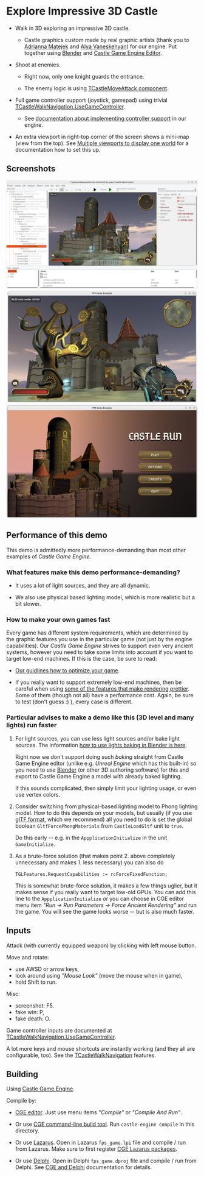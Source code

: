 # Explore Impressive 3D Castle

- Walk in 3D exploring an impressive 3D castle.

    - Castle graphics custom made by real graphic artists (thank you to [Adrianna Matejek](https://github.com/Sherchloex) and [Alya Vaneskehyan](https://github.com/AlyaVanes)) for our engine. Put together using [Blender](https://castle-engine.io/blender) and [Castle Game Engine Editor](https://castle-engine.io/editor).

- Shoot at enemies.

  - Right now, only one knight guards the entrance.

  - The enemy logic is using [TCastleMoveAttack component](https://castle-engine.io/apidoc/html/CastleLivingBehaviors.TCastleMoveAttack.html).

- Full game controller support (joystick, gamepad) using trivial [TCastleWalkNavigation.UseGameController](https://castle-engine.io/apidoc/html/CastleCameras.TCastleWalkNavigation.html#UseGameController-Integer-).

    - See [documentation about implementing controller support](https://castle-engine.io/controllers) in our engine.

- An extra viewport in right-top corner of the screen shows a mini-map (view from the top). See [Multiple viewports to display one world](https://castle-engine.io/multiple_viewports_to_display_one_world) for a documentation how to set this up.

## Screenshots

![Screenshot working in editor](screenshot_editor.png)
![Screenshot 2](screenshot_2.png)
![Screenshot](screenshot.png)

## Performance of this demo

This demo is admittedly more performance-demanding than most other examples of _Castle Game Engine_.

### What features make this demo performance-demanding?

- It uses a lot of light sources, and they are all dynamic.

- We also use physical based lighting model, which is more realistic but a bit slower.

### How to make your own games fast

Every game has different system requirements, which are determined by the graphic features you use in the particular game (not just by the engine capabilities). Our _Castle Game Engine_ strives to support even very ancient systems, however you need to take some limits into account if you want to target low-end machines. If this is the case, be sure to read:

- [Our guidlines how to optimize your game](https://castle-engine.io/manual_optimization.php).

- If you really want to support extremely low-end machines, then be careful when using [some of the features that make rendering prettier](https://castle-engine.io/how_to_make_rendering_prettier). Some of them (though not all) have a performance cost. Again, be sure to test (don't guess :) ), every case is different.

### Particular advises to make a demo like this (3D level and many lights) run faster

1. For light sources, you can use less light sources and/or bake light sources. The information [how to use lights baking in Blender is here](https://castle-engine.io/blender#_baking_lighting).

    Right now we don't support doing such _baking_ straight from Castle Game Engine editor (unlike e.g. _Unreal Engine_ which has this built-in) so you need to use [Blender](https://castle-engine.io/blender) (or other 3D authoring software) for this and export to Castle Game Engine a model with already baked lighting.

    If this sounds complicated, then simply limit your lighting usage, or even use vertex colors.

2. Consider switching from physical-based lighting model to Phong lighting model. How to do this depends on your models, but usually (if you use [glTF format](https://castle-engine.io/gltf), which we recommend) all you need to do is set the global boolean `GltfForcePhongMaterials` from `CastleLoadGltf` unit to `true`.

    Do this early -- e.g. in the `AppplicationInitialize` in the unit `GameInitialize`.

3. As a brute-force solution (that makes point 2. above completely unnecessary and makes 1. less necessary) you can also do

    ```
    TGLFeatures.RequestCapabilities := rcForceFixedFunction;
    ```

    This is somewhat brute-force solution, it makes a few things uglier, but it makes sense if you really want to target low-old GPUs. You can add this line to the `AppplicationInitialize` *or* you can choose in CGE editor menu item _"Run -> Run Parameters -> Force Ancient Rendering"_ and run the game. You will see the game looks worse -- but is also much faster.

## Inputs

Attack (with currently equipped weapon) by clicking with left mouse button.

Move and rotate:

- use AWSD or arrow keys,
- look around using _"Mouse Look"_ (move the mouse when in game),
- hold Shift to run.

Misc:

- screenshot: F5.
- fake win: P,
- fake death: O.

Game controller inputs are documented at [TCastleWalkNavigation.UseGameController](https://castle-engine.io/apidoc/html/CastleCameras.TCastleWalkNavigation.html#UseGameController-Integer-).

A lot more keys and mouse shortcuts are instantly working
(and they all are configurable, too). See the [TCastleWalkNavigation](https://castle-engine.io/apidoc/html/CastleCameras.TCastleWalkNavigation.html) features.

## Building

Using [Castle Game Engine](https://castle-engine.io/).

Compile by:

- [CGE editor](https://castle-engine.io/editor). Just use menu items _"Compile"_ or _"Compile And Run"_.

- Or use [CGE command-line build tool](https://castle-engine.io/build_tool). Run `castle-engine compile` in this directory.

- Or use [Lazarus](https://www.lazarus-ide.org/). Open in Lazarus `fps_game.lpi` file and compile / run from Lazarus. Make sure to first register [CGE Lazarus packages](https://castle-engine.io/lazarus).

- Or use [Delphi](https://www.embarcadero.com/products/Delphi). Open in Delphi `fps_game.dproj` file and compile / run from Delphi. See [CGE and Delphi](https://castle-engine.io/delphi) documentation for details.
